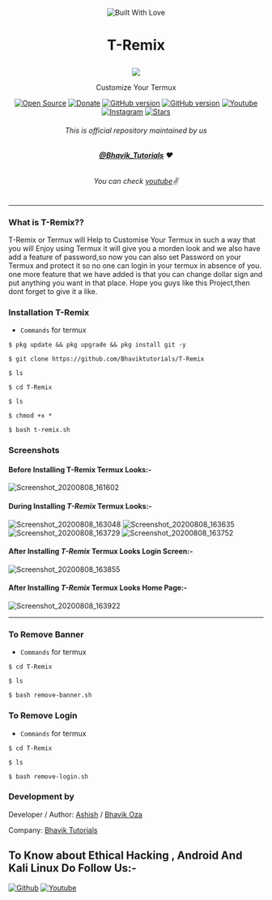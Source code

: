 <p align="center"><a><img title="Built With Love" src="https://forthebadge.com/images/badges/built-for-android.svg"> </a>

# <p align="center">T-Remix
<p align="center">
  <img src="https://user-images.githubusercontent.com/64035221/89707674-0fb00a00-d98e-11ea-95c7-43000838eb1d.jpg">
</p>
<p align="center">Customize Your Termux
<p align="center">
<a href="https://github.com/Bhaviktutorials"><img title="Open Source" src="https://img.shields.io/badge/Open%20Source-%E2%99%A5-red" ></a>
 <a href="https://paypal.me/bhavikoza"><img title="Donate" src="https://img.shields.io/badge/Donate-PayPal-blue" ></a>
 <a href="https://github.com/Bhaviktutorials/Termux-Megapackage"><img title="GitHub version" src="https://d25lcipzij17d.cloudfront.net/badge.svg?id=gh&type=6&v=1.0.0&x2=0" ></a>
<a href="https://github.com/Bhaviktutorials"><img title="GitHub version" src="https://img.shields.io/github/license/Bhaviktutorials/T-Remix?color=Brightgree" ></a>
 <a href="https://youtube.com/bhaviktutorials"><img alt="Youtube" src="https://img.shields.io/badge/Youtube-Bhavik Tutorials-green"/></a>
 <a href="https://instagram.com/bhavik_tutorials"><img alt="Instagram" src="https://img.shields.io/badge/Instagram-Bhavik_Tutorials-ff69b4"/></a>
 <a href="https://github.com/Bhaviktutorials"><img title="Stars" src="https://img.shields.io/github/stars/Bhaviktutorials/T-Remix?style=social" ></a>
</p>

###### <p align="center">*This is official repository maintained by us*
###### <p align="center"> *[**@Bhavik_Tutorials**](https://www.instagram.com/bhavik_tutorials/) ❤️*
###### <p align="center"> *You can check [youtube](https://youtube.com/bhaviktutorials)✌*
---
### What is T-Remix??
T-Remix or Termux will Help to Customise Your Termux in such a way that you will Enjoy using Termux it will give you a morden look and we also have add a feature of password,so now you can also set Password on your Termux and protect it so no one can login in your termux in absence of you.
one more feature that we have added is that you can change dollar sign and put anything you want in that place.
Hope you guys like this Project,then dont forget to give it a like.
### Installation T-Remix
* `Commands` for termux
```
$ pkg update && pkg upgrade && pkg install git -y

$ git clone https://github.com/Bhaviktutorials/T-Remix

$ ls

$ cd T-Remix

$ ls

$ chmod +x *

$ bash t-remix.sh
```
### Screenshots

#### Before Installing T-Remix Termux Looks:-

![Screenshot_20200808_161602](https://user-images.githubusercontent.com/64035221/89708658-86510580-d996-11ea-9739-aae202ce3ee2.jpg)


#### During Installing _T-Remix_ Termux Looks:-

![Screenshot_20200808_163048](https://user-images.githubusercontent.com/64035221/89708731-3888cd00-d997-11ea-8e3d-b4709b7698c0.jpg)
![Screenshot_20200808_163635](https://user-images.githubusercontent.com/64035221/89708732-39b9fa00-d997-11ea-9eb1-4f8fbe81d986.jpg)
![Screenshot_20200808_163729](https://user-images.githubusercontent.com/64035221/89708733-3a529080-d997-11ea-8c6a-ce5e4d39b282.jpg)
![Screenshot_20200808_163752](https://user-images.githubusercontent.com/64035221/89708734-3a529080-d997-11ea-8e10-e09e358586ca.jpg)

#### After Installing _T-Remix_ Termux Looks Login Screen:-

![Screenshot_20200808_163855](https://user-images.githubusercontent.com/64035221/89708680-bd271b80-d996-11ea-8342-5c6eef3b0a28.jpg)

#### After Installing _T-Remix_ Termux Looks Home Page:-

![Screenshot_20200808_163922](https://user-images.githubusercontent.com/64035221/89708696-f495c800-d996-11ea-87be-76902f58c1ca.jpg)
***
### To Remove Banner
* `Commands` for termux
```
$ cd T-Remix

$ ls

$ bash remove-banner.sh
```
### To Remove Login
* `Commands` for termux
```
$ cd T-Remix

$ ls

$ bash remove-login.sh
```
### Development by

Developer / Author: [Ashish]() / [Bhavik Oza](https://github.com/Bhaviktutorials/)

Company: [Bhavik Tutorials](https://www.youtube.com/bhaviktutorials)

## To Know about Ethical Hacking , Android And Kali Linux Do Follow Us:-

[![Github](https://github.frapsoft.com/social/github.png)](https://github.com/Bhaviktutorials/)
[![Youtube](https://www.youtube.com/bhaviktutorials)](https://user-images.githubusercontent.com/64035221/89710200-6f161600-d99e-11ea-9bee-0891b79f7865.png)
